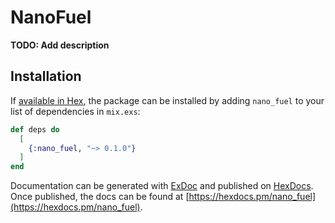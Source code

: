 # NanoFuel

**TODO: Add description**

## Installation

If [available in Hex](https://hex.pm/docs/publish), the package can be installed
by adding `nano_fuel` to your list of dependencies in `mix.exs`:

```elixir
def deps do
  [
    {:nano_fuel, "~> 0.1.0"}
  ]
end
```

Documentation can be generated with [ExDoc](https://github.com/elixir-lang/ex_doc)
and published on [HexDocs](https://hexdocs.pm). Once published, the docs can
be found at [https://hexdocs.pm/nano_fuel](https://hexdocs.pm/nano_fuel).

